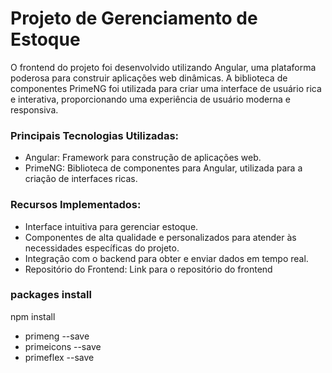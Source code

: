 <h1>Projeto de Gerenciamento de Estoque</h1>

<p>O frontend do projeto foi desenvolvido utilizando Angular, uma plataforma poderosa para construir aplicações web dinâmicas. A biblioteca de componentes PrimeNG foi utilizada para criar uma interface de usuário rica e interativa, proporcionando uma experiência de usuário moderna e responsiva.</p>

<h3>Principais Tecnologias Utilizadas:</h3>
<ul>
<li>Angular: Framework para construção de aplicações web.</li>
<li>PrimeNG: Biblioteca de componentes para Angular, utilizada para a criação de interfaces ricas.</li>
</ul>

<h3>Recursos Implementados:</h3>
<ul>
<li>Interface intuitiva para gerenciar estoque.</li>
<li>Componentes de alta qualidade e personalizados para atender às necessidades específicas do projeto.</li>
<li>Integração com o backend para obter e enviar dados em tempo real.</li>
<li>Repositório do Frontend: Link para o repositório do frontend</li>
</ul>

<h3>packages install</h3>

<p>npm install</p>
<ul>
  <li>primeng --save</li>
  <li>primeicons --save</li>
  <li>primeflex --save</li>
</ul>

